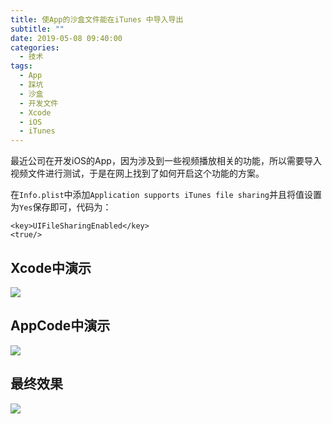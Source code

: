 ```yaml
---
title: 使App的沙盒文件能在iTunes 中导入导出
subtitle: ""
date: 2019-05-08 09:40:00
categories: 
  - 技术
tags: 
  - App
  - 踩坑
  - 沙盒
  - 开发文件
  - Xcode
  - iOS
  - iTunes
---
```



最近公司在开发iOS的App，因为涉及到一些视频播放相关的功能，所以需要导入视频文件进行测试，于是在网上找到了如何开启这个功能的方案。

在`Info.plist`中添加`Application supports iTunes file sharing`并且将值设置为`Yes`保存即可，代码为：

```
<key>UIFileSharingEnabled</key>
<true/>
```
## Xcode中演示

![](https://cdn.jsdelivr.net/gh/mouyase/Yojigen.Tech@master/static/assets/12/1.jpg)

## AppCode中演示

![](https://cdn.jsdelivr.net/gh/mouyase/Yojigen.Tech@master/static/assets/12/2.jpg)

## 最终效果

![](https://cdn.jsdelivr.net/gh/mouyase/Yojigen.Tech@master/static/assets/12/3.jpg)